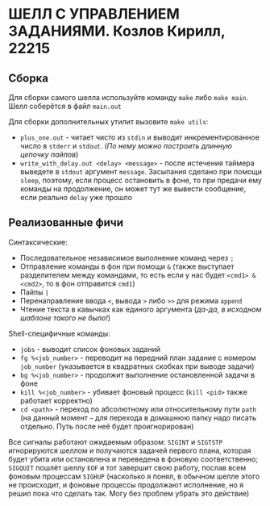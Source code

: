 # ШЕЛЛ С УПРАВЛЕНИЕМ ЗАДАНИЯМИ. Козлов Кирилл, 22215
## Сборка
Для сборки самого шелла используйте команду `make` либо `make main`. Шелл соберётся в файл `main.out`

Для сборки дополнительных утилит вызовите `make utils`:
- `plus_one.out` - читает чисто из `stdin` и выводит инкрементированное число в `stderr` и `stdout`. (*По нему можно построить длинную цепочку пайпов*)
- `write_with_delay.out <delay> <message>` - после истечения таймера выведете в `stdout` аргумент `message`. Засыпания сделано при помощи `sleep`, поэтому, если процесс остановить в фоне, то при предачи ему команды на продолжение, он может тут же вывести сообщение, если реально `delay` уже прошло

## Реализованные фичи
Синтаксические:
- Последовательное независимое выполнение команд через `;`
- Отправление команды в фон при помощи `&` (также выступает разделителем между командами, то есть если у нас будет `<cmd1> & <cmd2>`, то в фон отправится `cmd1`)
- Пайпы `|`
- Перенаправление ввода `<`, вывода `>` либо `>>` для режима `append`
- Чтение текста в кавычках как единого аргумента (*да-да, в исходном шаблоне такого не было!*)

Shell-специфичные команды:
- `jobs` - выводит список фоновых заданий
- `fg %<job_number>` - переводит на передний план задание с номером `job_number` (указывается в квадратных скобках при выводе задачи)
- `bg %<job_number>` - продолжит выполнение остановленной задачи в фоне
- `kill %<job_number>` - убивает фоновый процесс (`kill <pid>` также работает корректно)
- `cd <path>` - переход по абсолютному или относительному пути `path` (на данный момент `~` для перехода в домашнюю папку надо писать отдельно. Путь после неё будет проигнорирован)

Все сигналы работают ожидаемым образом: `SIGINT` и `SIGTSTP` игнорируются шеллом и получаются задачей первого плана, которая будет убита или остановлена и переведена в фоновую соответственно; `SIGQUIT` пошлёт шеллу `EOF` и тот завершит свою работу, послав всем фоновым процессам `SIGHUP` (насколько я понял, в обычном шелле этого не происходит, и фоновые процессы продолжают исполнение, но я решил пока что сделать так. Могу без проблем убрать это действие)